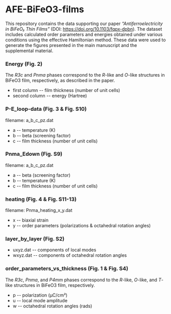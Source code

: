 # AFE-BiFeO3-films   
This repository contains the data supporting our paper *“Antiferroelectricity in BiFeO₃ Thin Films”* (DOI: https://doi.org/10.1103/fqpx-dpbn). The dataset includes calculated order parameters and energies obtained under various conditions using the effective Hamiltonian method. These data were used to generate the figures presented in the main manuscript and the supplemental material.

### Energy (Fig. 2)
The *R3c* and *Pnma* phases correspond to the *R*-like and *O*-like structures in BiFeO3 film, respectively, as described in the paper. 
- first column -- film thickness (number of unit cells)
- second column -- energy (Hartree)

### P-E_loop-data (Fig. 3 & Fig. S10)
filename: a_b_c_pz.dat  
- a -- temperature (K) 
- b -- beta (screening factor)
- c -- film thickness (number of unit cells)
  
### Pnma_Edown (Fig. S9)
filename: a_b_c_pz.dat
- a -- beta (screening factor)
- b -- temperature (K)
- c -- film thickness (number of unit cells)

### heating (Fig. 4 & Fig. S11-13)
filename: Pnma_heating_x_y.dat 
- x -- biaxial strain
- y -- order parameters (polarizations & octahedral rotation angles)
  
### layer_by_layer (Fig. S2)
- uxyz.dat -- components of local modes
- wxyz.dat -- components of octahedral rotation angles

### order_parameters_vs_thickness (Fig. 1 & Fig. S4)
The *R3c*, *Pnma*, and *P4mm* phases correspond to the *R*-like, *O*-like, and *T*-like structures in BiFeO3 film, respectively.  
- p -- polarization (μC/cm²)  
- u -- local mode amplitude  
- w -- octahedral rotation angles (rads)

